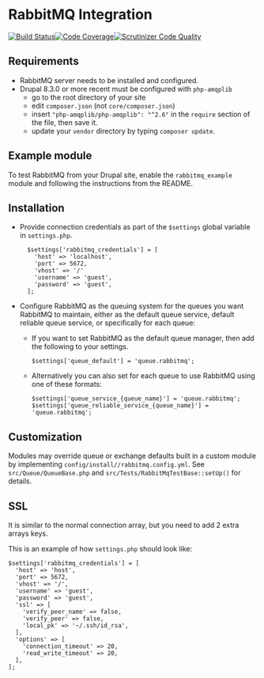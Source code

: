 RabbitMQ Integration
====================

[![Build Status](https://travis-ci.org/FGM/rabbitmq.svg?branch=travis)](https://travis-ci.org/FGM/rabbitmq)[![Code Coverage](https://scrutinizer-ci.com/g/FGM/rabbitmq/badges/coverage.png?b=travis)](https://scrutinizer-ci.com/g/FGM/rabbitmq/?branch=travis)[![Scrutinizer Code Quality](https://scrutinizer-ci.com/g/FGM/rabbitmq/badges/quality-score.png?b=travis)](https://scrutinizer-ci.com/g/FGM/rabbitmq/?branch=travis)

Requirements
------------

* RabbitMQ server needs to be installed and configured.
* Drupal 8.3.0 or more recent must be configured with `php-amqplib`  
    * go to the root directory of your site
    * edit `composer.json` (not `core/composer.json`)
    * insert `"php-amqplib/php-amqplib": "^2.6"` in the `require` section of 
      the file, then save it.
    * update your `vendor` directory by typing `composer update`.

Example module
--------------

To test RabbitMQ from your Drupal site, enable the `rabbitmq_example` module and following the instructions from the README.

Installation
------------

* Provide connection credentials as part of the `$settings` global variable in 
  `settings.php`.

        $settings['rabbitmq_credentials'] = [
          'host' => 'localhost',
          'port' => 5672,
          'vhost' => '/'
          'username' => 'guest',
          'password' => 'guest',
        ];

* Configure RabbitMQ as the queuing system for the queues you want RabbitMQ to 
  maintain, either as the default queue service, default reliable queue service,
  or specifically for each queue:
    * If you want to set RabbitMQ as the default queue manager, then add the 
      following to your settings.

          $settings['queue_default'] = 'queue.rabbitmq';
    * Alternatively you can also set for each queue to use RabbitMQ using one 
      of these formats:

          $settings['queue_service_{queue_name}'] = 'queue.rabbitmq';
          $settings['queue_reliable_service_{queue_name}'] = 'queue.rabbitmq';


Customization
-------------

Modules may override queue or exchange defaults built in a custom module by implementing
`config/install//rabbitmq.config.yml`. See `src/Queue/QueueBase.php` and 
`src/Tests/RabbitMqTestBase::setUp()` for details.


SSL
-------

It is similar to the normal connection array, but you need to add 2 extra arrays keys. 

This is an example of how `settings.php` should look like:

```
$settings['rabbitmq_credentials'] = [
  'host' => 'host',
  'port' => 5672,
  'vhost' => '/',
  'username' => 'guest',
  'password' => 'guest',
  'ssl' => [
    'verify_peer_name' => false,
    'verify_peer' => false,
    'local_pk' => '~/.ssh/id_rsa',
  ],
  'options' => [
    'connection_timeout' => 20,
    'read_write_timeout' => 20,
  ],
];
```
